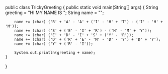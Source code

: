 public class TrickyGreeting {
    public static void main(String[] args) {
        String greeting = "HI MY NAME IS ";
        String name = "";

    
        name += (char) ('R' + 'A' - 'A' + ('I' - 'H' + 'T') - ('I' - 'H' + 'M'));
        name += (char) ('S' + ('E' - 'I' + 'R') - ('H' - 'M' + 'Y'));
        name += (char) ('E' + 'D' - 'I' + 'S' + ('Y' - 'R'));
        name += (char) ('D' + ('R' + 'E' - 'M' - 'D' - 'Y') + 'D' + 'Y');
        name += (char) ('Y' + ('R' - 'I'));

        System.out.println(greeting + name);
    }
}






